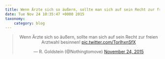 ```yaml
---
title: Wenn Ärzte sich so äußern, sollte man sich auf sein Recht zur freien Arztwahl besinnen! http://twitter.com/Nothingtomove/status/669069818310561792/photo/1
date: Tue Nov 24 10:35:47 +0000 2015
taxonomy:
    category: blog
---
```

<blockquote class="twitter-tweet" align="center" width="350"><p lang="de" dir="ltr">Wenn Ärzte sich so äußern, sollte man sich auf sein Recht zur freien Arztwahl besinnen! <a href="http://twitter.com/Nothingtomove/status/669069818310561792/photo/1">pic.twitter.com/TorIhxnSfX</a></p>&mdash; R. Goldstein (@Nothingtomove) <a href="https://twitter.com/Nothingtomove/status/669069818310561792">November 24, 2015</a></blockquote>
